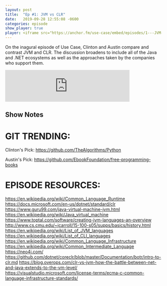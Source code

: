 ```yaml
---
layout: post
title:  "Ep #1: JVM vs CLR"
date:   2019-09-28 12:55:08 -0600
categories: episode
show_player: true
player: <iframe src="https://anchor.fm/use-case/embed/episodes/1---JVM-vs-CLR-e59l8h" height="102px" width="400px" frameborder="0" scrolling="no"></iframe>
---
```


On the inagural episode of Use Case, Clinton and Austin compare and contrast JVM and CLR. The discussion broadens to include all of the Java and .NET ecosystems as well as the approaches taken by the companies who support them. 

<iframe src="https://anchor.fm/use-case/embed/episodes/1---JVM-vs-CLR-e59l8h" height="102px" width="400px" frameborder="0" scrolling="no"></iframe>

## Show Notes

# GIT TRENDING: 

Clinton's Pick: <https://github.com/TheAlgorithms/Python>

Austin's Pick: <https://github.com/EbookFoundation/free-programming-books>

# EPISODE RESOURCES: 

<https://en.wikipedia.org/wiki/Common_Language_Runtime>
<https://docs.microsoft.com/en-us/dotnet/standard/clr>
<https://www.guru99.com/java-virtual-machine-jvm.html>
<https://en.wikipedia.org/wiki/Java_virtual_machine>
<https://www.toptal.com/software/creating-jvm-languages-an-overview>
<http://www.cs.cmu.edu/~jcarroll/15-100-s05/supps/basics/history.html>
<https://en.wikipedia.org/wiki/List_of_JVM_languages>
<https://en.wikipedia.org/wiki/List_of_CLI_languages>
<https://en.wikipedia.org/wiki/Common_Language_Infrastructure>
<https://en.wikipedia.org/wiki/Common_Intermediate_Language>
<https://neo4j.com/>
<https://github.com/dotnet/coreclr/blob/master/Documentation/botr/intro-to-clr.md>
<https://blog.overops.com/clr-vs-jvm-how-the-battle-between-net-and-java-extends-to-the-vm-level/>
<https://visualstudio.microsoft.com/license-terms/ecma-c-common-language-infrastructure-standards/>